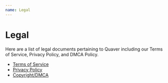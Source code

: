 ```yaml
---
name: Legal
---
```


# Legal

Here are a list of legal documents pertaining to Quaver including our Terms of Service, Privacy Policy, and DMCA Policy.

* [Terms of Service](/Legal/Terms)
* [Privacy Policy](/Legal/Privacy)
* [Copyright/DMCA](/Legal/Copyright)